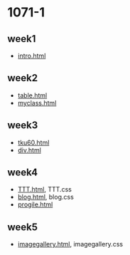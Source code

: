 # 1071-1
## week1
* [intro.html](https://github.com/z568sd232/1071-1/blob/master/w01/intro.html)

## week2
* [table.html](https://github.com/z568sd232/1071-1/blob/master/w02/table.html)
* [myclass.html](https://github.com/z568sd232/1071-1/blob/master/w02/myclass.html)

## week3
* [tku60.html](https://github.com/z568sd232/1071-1/blob/master/w03/tku60.html)
* [div.html](https://github.com/z568sd232/1071-1/blob/master/w03/div.html)

## week4
* [TTT.html](https://github.com/z568sd232/1071-1/blob/master/w04/TTT.html), TTT.css
* [blog.html](https://github.com/z568sd232/1071-1/blob/master/w04/blog.html), blog.css
* [progile.html](https://github.com/z568sd232/1071-1/blob/master/w04/progile.html)

## week5
* [imagegallery.html](https://github.com/z568sd232/1071-1/blob/master/w01/intro.html), imagegallery.css
<!--stackedit_data:
eyJoaXN0b3J5IjpbMTc2NDgzNzQ4LDM0MTkxODY2Nyw0MTMxOD
U0NDYsNTk4NzAxNTY4XX0=
-->
